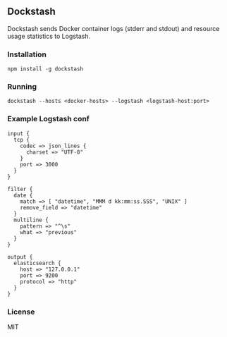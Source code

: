 ## Dockstash

Dockstash sends Docker container logs (stderr and stdout) and resource usage statistics to Logstash.

### Installation

`npm install -g dockstash`

### Running

`dockstash --hosts <docker-hosts> --logstash <logstash-host:port>`

### Example Logstash conf

```
input {
  tcp {
    codec => json_lines {
      charset => "UTF-8"
    }
    port => 3000
  }
}

filter {
  date {
    match => [ "datetime", "MMM d kk:mm:ss.SSS", "UNIX" ]
    remove_field => "datetime"
  }
  multiline {
    pattern => "^\s"
    what => "previous"
  }
}

output {
  elasticsearch {
    host => "127.0.0.1"
    port => 9200
    protocol => "http"
  }
}
```

### License

MIT
